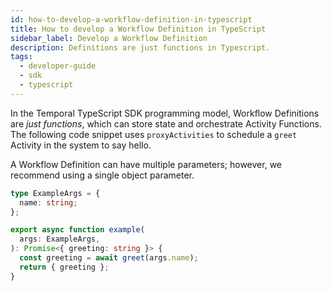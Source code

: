 ```yaml
---
id: how-to-develop-a-workflow-definition-in-typescript
title: How to develop a Workflow Definition in TypeScript
sidebar_label: Develop a Workflow Definition
description: Definitions are just functions in Typescript.
tags:
  - developer-guide
  - sdk
  - typescript
---
```


In the Temporal TypeScript SDK programming model, Workflow Definitions are _just functions_, which can store state and orchestrate Activity Functions.
The following code snippet uses `proxyActivities` to schedule a `greet` Activity in the system to say hello.

A Workflow Definition can have multiple parameters; however, we recommend using a single object parameter.

```typescript
type ExampleArgs = {
  name: string;
};

export async function example(
  args: ExampleArgs,
): Promise<{ greeting: string }> {
  const greeting = await greet(args.name);
  return { greeting };
}
```
